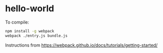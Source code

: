# hello-world
To compile:

```bash
npm install -g webpack
webpack ./entry.js bundle.js
```

Instructions from https://webpack.github.io/docs/tutorials/getting-started/


